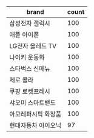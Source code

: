 | brand | count |
| --- | --- |
| 삼성전자 갤럭시 | 100 |
| 애플 아이폰 | 100 |
| LG전자 올레드 TV | 100 |
| 나이키 운동화 | 100 |
| 스타벅스 신메뉴 | 100 |
| 제로 콜라 | 100 |
| 쿠팡 로켓프레시 | 100 |
| 샤오미 스마트밴드 | 100 |
| 아모레퍼시픽 화장품 | 100 |
| 현대자동차 아이오닉 | 97 |
